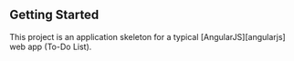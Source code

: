 ## Getting Started
This project is an application skeleton for a typical [AngularJS][angularjs] web app (To-Do List).